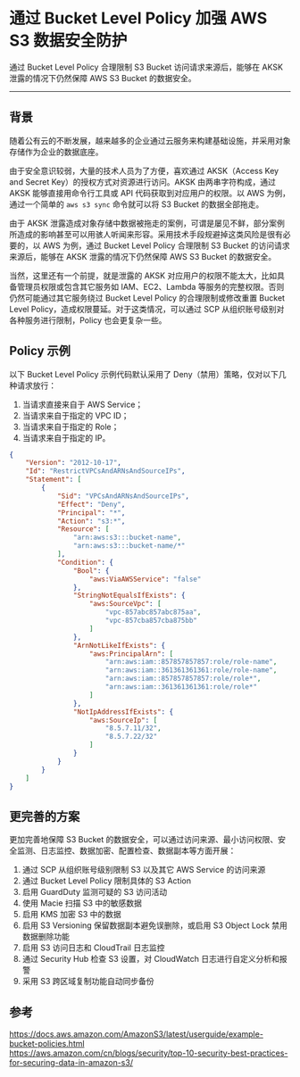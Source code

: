 # 通过 Bucket Level Policy 加强 AWS S3 数据安全防护


通过 Bucket Level Policy 合理限制 S3 Bucket 访问请求来源后，能够在 AKSK 泄露的情况下仍然保障 AWS S3 Bucket 的数据安全。

<!--more-->

---

## 背景

随着公有云的不断发展，越来越多的企业通过云服务来构建基础设施，并采用对象存储作为企业的数据底座。

由于安全意识较弱，大量的技术人员为了方便，喜欢通过 AKSK（Access Key and Secret Key）的授权方式对资源进行访问。AKSK 由两串字符构成，通过 AKSK 能够直接用命令行工具或 API 代码获取到对应用户的权限。以 AWS 为例，通过一个简单的 `aws s3 sync` 命令就可以将 S3 Bucket 的数据全部拖走。

由于 AKSK 泄露造成对象存储中数据被拖走的案例，可谓是屡见不鲜，部分案例所造成的影响甚至可以用骇人听闻来形容。采用技术手段规避掉这类风险是很有必要的，以 AWS 为例，通过 Bucket Level Policy 合理限制 S3 Bucket 的访问请求来源后，能够在 AKSK 泄露的情况下仍然保障 AWS S3 Bucket 的数据安全。

当然，这里还有一个前提，就是泄露的 AKSK 对应用户的权限不能太大，比如具备管理员权限或包含其它服务如 IAM、EC2、Lambda 等服务的完整权限。否则仍然可能通过其它服务绕过 Bucket Level Policy 的合理限制或修改重置 Bucket Level Policy，造成权限蔓延。对于这类情况，可以通过 SCP 从组织账号级别对各种服务进行限制，Policy 也会更复杂一些。

## Policy 示例

以下 Bucket Level Policy 示例代码默认采用了 Deny（禁用）策略，仅对以下几种请求放行：

1. 当请求直接来自于 AWS Service；
2. 当请求来自于指定的 VPC ID；
3. 当请求来自于指定的 Role；
4. 当请求来自于指定的 IP。

```json
{
    "Version": "2012-10-17",
    "Id": "RestrictVPCsAndARNsAndSourceIPs",
    "Statement": [
        {
            "Sid": "VPCsAndARNsAndSourceIPs",
            "Effect": "Deny",
            "Principal": "*",
            "Action": "s3:*",
            "Resource": [
                "arn:aws:s3:::bucket-name",
                "arn:aws:s3:::bucket-name/*"
            ],
            "Condition": {
                "Bool": {
                    "aws:ViaAWSService": "false"
                },            
                "StringNotEqualsIfExists": {
                    "aws:SourceVpc": [
                        "vpc-857abc857abc875aa",
                        "vpc-857cba857cba875bb"
                    ]
                },
                "ArnNotLikeIfExists": {
                    "aws:PrincipalArn": [
                        "arn:aws:iam::857857857857:role/role-name",
                        "arn:aws:iam::361361361361:role/role-name",
                        "arn:aws:iam::857857857857:role/role*",
                        "arn:aws:iam::361361361361:role/role*"
                    ]
                },
                "NotIpAddressIfExists": {
                    "aws:SourceIp": [
                        "8.5.7.11/32",
                        "8.5.7.22/32"
                    ]
                }
            }
        }
    ]
}
```

## 更完善的方案

更加完善地保障 S3 Bucket 的数据安全，可以通过访问来源、最小访问权限、安全监测、日志监控、数据加密、配置检查、数据副本等方面开展：

1. 通过 SCP 从组织账号级别限制 S3 以及其它 AWS Service 的访问来源
2. 通过 Bucket Level Policy 限制具体的 S3 Action
3. 启用 GuardDuty 监测可疑的 S3 访问活动
4. 使用 Macie 扫描 S3 中的敏感数据
5. 启用 KMS 加密 S3 中的数据
6. 启用 S3 Versioning 保留数据副本避免误删除，或启用 S3 Object Lock 禁用数据删除功能
7. 启用 S3 访问日志和 CloudTrail 日志监控
8. 通过 Security Hub 检查 S3 设置，对 CloudWatch 日志进行自定义分析和报警
9. 采用 S3 跨区域复制功能自动同步备份

## 参考

https://docs.aws.amazon.com/AmazonS3/latest/userguide/example-bucket-policies.html  
https://aws.amazon.com/cn/blogs/security/top-10-security-best-practices-for-securing-data-in-amazon-s3/

